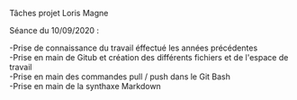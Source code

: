 Tâches projet Loris Magne
  

Séance du 10/09/2020 :

-Prise de connaissance du travail éffectué les années précédentes  
-Prise en main de Gitub et création des différents fichiers et de l'espace de travail  
-Prise en main des commandes pull / push dans le Git Bash  
-Prise en main de la synthaxe Markdown
